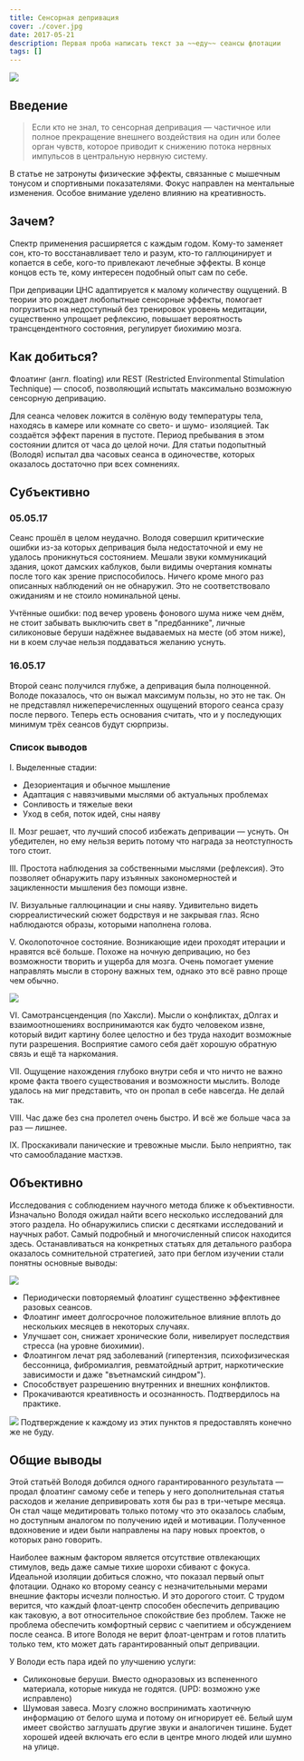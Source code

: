 ```yaml
---
title: Сенсорная депривация
cover: ./cover.jpg
date: 2017-05-21
description: Первая проба написать текст за ~~еду~~ сеансы флотации
tags: []
---
```


![](./1.jpg)

## Введение

> Если кто не знал, то cенсорная депривация — частичное или полное прекращение внешнего воздействия на один или более орган чувств, которое приводит к снижению потока нервных импульсов в центральную нервную систему.

В статье не затронуты физические эффекты, связанные с мышечным тонусом и спортивными показателями. Фокус направлен на ментальные изменения. Особое внимание уделено влиянию на креативность.

## Зачем?

Спектр применения расширяется с каждым годом. Кому-то заменяет сон, кто-то восстанавливает тело и разум, кто-то галлюцинирует и копается в себе, кого-то привлекают лечебные эффекты. В конце концов есть те, кому интересен подобный опыт сам по себе.

При депривации ЦНС адаптируется к малому количеству ощущений. В теории это рождает любопытные сенсорные эффекты, помогает погрузиться на недоступный без тренировок уровень медитации, существенно упрощает рефлексию, повышает вероятность трансцендентного состояния, регулирует биохимию мозга.

## Как добиться?

Флоатинг (англ. floating) или REST (Restricted Environmental Stimulation Technique) — способ, позволяющий испытать максимально возможную сенсорную депривацию.

Для сеанса человек ложится в солёную воду температуры тела, находясь в камере или комнате со свето- и шумо- изоляцией. Так создаётся эффект парения в пустоте. Период пребывания в этом состоянии длится от часа до целой ночи.
Для статьи подопытный (Володя) испытал два часовых сеанса в одиночестве, которых оказалось достаточно при всех сомнениях.

## Субъективно

### 05.05.17

Сеанс прошёл в целом неудачно. Володя совершил критические ошибки из-за которых депривация была недостаточной и ему не удалось проникнуться состоянием. Мешали звуки коммуникаций здания, цокот дамских каблуков, были видимы очертания комнаты после того как зрение приспособилось. Ничего кроме много раз описанных наблюдений он не обнаружил. Это не соответствовало ожиданиям и не стоило номинальной цены.

Учтённые ошибки: под вечер уровень фонового шума ниже чем днём, не стоит забывать выключить свет в "предбаннике", личные силиконовые беруши надёжнее выдаваемых на месте (об этом ниже), ни в коем случае нельзя поддаваться желанию уснуть.

### 16.05.17

Второй сеанс получился глубже, а депривация была полноценной. Володе показалось, что он выжал максимум пользы, но это не так. Он не представлял нижеперечисленных ощущений второго сеанса сразу после первого. Теперь есть основания считать, что и у последующих минимум трёх сеансов будут сюрпризы.

### Список выводов

I. Выделенные стадии:

- Дезориентация и обычное мышление
- Адаптация с навязчивыми мыслями об актуальных проблемах
- Сонливость и тяжелые веки
- Уход в себя, поток идей, сны наяву

II. Мозг решает, что лучший способ избежать депривации — уснуть. Он убедителен, но ему нельзя верить потому что награда за неотступность того стоит.

III. Простота наблюдения за собственными мыслями (рефлексия). Это позволяет обнаружить пару изъянных закономерностей и зацикленности мышления без помощи извне.

IV. Визуальные галлюцинации и сны наяву. Удивительно видеть сюрреалистический сюжет бодрствуя и не закрывая глаз. Ясно наблюдаются образы, которыми наполнена голова.

V. Околопоточное состояние. Возникающие идеи проходят итерации и нравятся всё больше. Похоже на ночную депривацию, но без возможности творить и ущерба для мозга.
Очень помогает умение направлять мысли в сторону важных тем, однако это всё равно проще чем обычно.

![](./2.jpg)

VI. Самотрансценденция (по Хаксли). Мысли о конфликтах, дОлгах и взаимоотношениях воспринимаются как будто человеком извне, который видит картину более целостно и без труда находит возможные пути разрешения.
Восприятие самого себя даёт хорошую обратную связь и ещё та наркомания.

VII. Ощущение нахождения глубоко внутри себя и что ничто не важно кроме факта твоего существования и возможности мыслить.
Володе удалось на миг представить, что он пропал в себе навсегда. Не делай так.

VIII. Час даже без сна пролетел очень быстро. И всё же больше часа за раз — лишнее.

IX. Проскакивали панические и тревожные мысли. Было неприятно, так что самообладание мастхэв.

## Объективно

Исследования с соблюдением научного метода ближе к объективности.
Изначально Володя ожидал найти всего несколько исследований для этого раздела. Но обнаружились списки с десятками исследований и научных работ. Самый подробный и многочисленный список находится здесь.
Останавливаться на конкретных статьях для детального разбора оказалось сомнительной стратегией, зато при беглом изучении стали понятны основные выводы:

![](./3.jpg)

- Периодически повторяемый флоатинг существенно эффективнее разовых сеансов.
- Флоатинг имеет долгосрочное положительное влияние вплоть до нескольких месяцев в некоторых случаях.
- Улучшает сон, снижает хронические боли, нивелирует последствия стресса (на уровне биохимии).
- Флоатингом лечат ряд заболеваний (гипертензия, психофизическая бессонница, фибромиалгия, ревматойдный артрит, наркотические зависимости и даже "въетнамский синдром").
- Способствует разрешению внутренних и внешних конфликтов.
- Прокачиваются креативность и осознанность. Подтвердилось на практике.

![](./5.jpg)
Подтверждение к каждому из этих пунктов я предоставлять конечно же не буду.

## Общие выводы

Этой статьёй Володя добился одного гарантированного результата — продал флоатинг самому себе и теперь у него дополнительная статья расходов и желание депривировать хотя бы раз в три-четыре месяца. Он стал чаще медитировать только потому что это оказалось слабым, но доступным аналогом по получению идей и мотивации. Полученное вдохновение и идеи были направлены на пару новых проектов, о которых рано говорить.

Наиболее важным фактором является отсутствие отвлекающих стимулов, ведь даже самые тихие шорохи сбивают с фокуса. Идеальной изоляции добиться сложно, что показал первый опыт флотации. Однако ко второму сеансу с незначительными мерами внешние факторы исчезли полностью. И это дорогого стоит. С трудом верится, что каждый флоат-центр способен обеспечить депривацию как таковую, а вот относительное спокойствие без проблем. Также не проблема обеспечить комфортный сервис с чаепитием и обсуждением после сеанса. В итоге Володя не верит флоат-центрам и готов платить только тем, кто может дать гарантированный опыт депривации.

У Володи есть пара идей по улучшению услуги:

- Силиконовые беруши. Вместо одноразовых из вспененного материала, которые никуда не годятся. (UPD: возможно уже исправлено)
- Шумовая завеса. Мозгу сложно воспринимать хаотичную информацию от белого шума и потому он игнорирует её. Белый шум имеет свойство заглушать другие звуки и аналогичен тишине. Будет хорошей идеей включать его если в центре много людей или шумно на улице.
